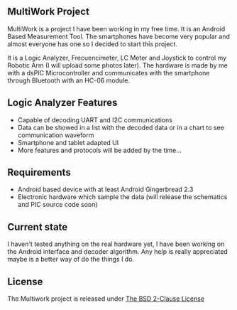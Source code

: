<h2>
</a>MultiWork Project</h2>

MultiWork is a project I have been working in my free time. It is an Android Based Measurement Tool. The smartphones have become very popular and almost everyone has one so I decided to start this project.

It is a Logic Analyzer, Frecuencimeter, LC Meter and Joystick to control my Robotic Arm (I will upload some photos later).
The hardware is made by me with a dsPIC Microcontroller and communicates with the smartphone through Bluetooth with an HC-06 module. 

<h2>
</a>Logic Analyzer Features</h2>
<ul>
<li>Capable of decoding UART and I2C communications</li>
<li>Data can be showed in a list with the decoded data or in a chart to see communication waveform
<li>Smartphone and tablet adapted UI
<li>More features and protocols will be added by the time...
</li>
</ul>

<h2>
</a> Requirements </h2>
<ul>
<li>Android based device with at least Android Gingerbread 2.3</li>
<li>Electronic hardware which sample the data (will release the schematics and PIC source code soon)
</li>
</ul>

<h2>
</a>Current state</h2>
I haven't tested anything on the real hardware yet, I have been working on the Android interface and decoder algorithm. Any help is really appreciated maybe is a better way of do the things I do.

<h2>
</a>License</h2>

The Multiwork project is released under  <a href="http://opensource.org/licenses/BSD-2-Clause">The BSD 2-Clause License</a>
